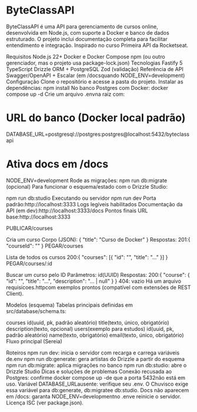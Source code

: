 # ByteClassAPI
ByteClassAPI é uma API para gerenciamento de cursos online, desenvolvida em Node.js, com suporte a Docker e banco de dados estruturado. O projeto inclui documentação completa para facilitar entendimento e integração. Inspirado no curso Primeira API da Rocketseat.

Requisitos
Node.js 22+
Docker e Docker Compose
npm (ou outro gerenciador, mas o projeto usa package-lock.json)
Tecnologias
Fastify 5
TypeScript
Drizzle ORM + PostgreSQL
Zod (validação)
Referência de API Swagger/OpenAPI + Escalar (em /docsquando NODE_ENV=development)
Configuração
Clone o repositório e acesse a pasta do projeto.
Instalar as dependências:
npm install
No banco Postgres com Docker:
docker compose up -d
Crie um arquivo .envna raiz com:
# URL do banco (Docker local padrão)
DATABASE_URL=postgresql://postgres:postgres@localhost:5432/byteclassapi

# Ativa docs em /docs
NODE_ENV=development
Rode as migrações:
npm run db:migrate
(opcional) Para funcionar o esquema/estado com o Drizzle Studio:

npm run db:studio
Executando ou servidor
npm run dev
Porta padrão:http://localhost:3333
Logs legíveis habilitados
Documentação da API (em dev):http://localhost:3333/docs
Pontos finais
URL base:http://localhost:3333

PUBLICAR/courses

Cria um curso
Corpo (JSON):
{ "title": "Curso de Docker" }
Respostas:
201:{ "courseId": "<uuid>" }
PEGAR/courses

Lista de todos os cursos
200:{ "courses": [{ "id": "<uuid>", "title": "..." }] }
PEGAR/courses/:id

Buscar um curso pelo ID
Parâmetros: id(UUID)
Respostas:
200:{ "course": { "id": "<uuid>", "title": "...", "description": "... | null" } }
404: vazio
Há um arquivo requisicoes.httpcom exemplos prontos (compatível com extensões de REST Client).

Modelos (esquema)
Tabelas principais definidas em src/database/schema.ts:

courses
id(uuid, pk, padrão aleatório)
title(texto, único, obrigatório)
description(texto, opcional)
users(exemplo para estudos)
id(uuid, pk, padrão aleatório)
name(texto, obrigatório)
email(texto, único, obrigatório)
Fluxo principal (Sereia)

Roteiros
npm run dev: inicia o servidor com recarga e carrega variáveis ​​de.env
npm run db:generate: gera artistas do Drizzle a partir do esquema
npm run db:migrate: aplica migrações no banco
npm run db:studio: abre o Drizzle Studio
Dicas e soluções de problemas
Conexão recusada ao Postgres: confirme docker compose up -de que a porta 5432não está em uso.
Variável DATABASE_URLausente: verifique seu .env. O Chuvisco exige essa variável para db:generate, db:migratee db:studio.
Docs não aparecem em /docs: garanta NODE_ENV=developmentno .enve reinicie o servidor.
Licença
ISC (ver package.json).
